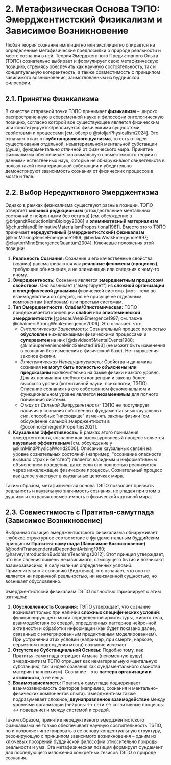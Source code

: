 # 2. Метафизическая Основа ТЭПО: Эмерджентистский Физикализм и Зависимое Возникновение

Любая теория сознания имплицитно или эксплицитно опирается на определенные метафизические предпосылки о природе реальности и месте сознания в ней. Теория Эмерджентного Предиктивного Опыта (ТЭПО) сознательно выбирает и формулирует свою метафизическую позицию, стремясь обеспечить как научную состоятельность, так и концептуальную когерентность, а также совместимость с принципом зависимого возникновения, заимствованным из буддийской философии.

## 2.1. Принятие Физикализма

В качестве отправной точки ТЭПО принимает **физикализм** – широко распространенную в современной науке и философии онтологическую позицию, согласно которой все существующее является физическим или конституируется/реализуется физическими сущностями, свойствами и процессами [см. обзор в @stoljarPhysicalism2024]. Это означает отказ от **субстанциального дуализма**, то есть от идеи существования отдельной, нематериальной ментальной субстанции (души), фундаментально отличной от физического мира. Принятие физикализма обеспечивает максимальную совместимость теории с данными естественных наук, которые не обнаруживают свидетельств в пользу такой нематериальной субстанции и убедительно демонстрируют зависимость сознания от физических процессов в мозге и теле.

## 2.2. Выбор Нередуктивного Эмерджентизма

Однако в рамках физикализма существуют разные позиции. ТЭПО отвергает **сильный редукционизм** (отождествление ментальных состояний с нейронными без остатка) [см. обсуждение в @brigandtReductionismBiology2008] и **элиминативный материализм** [@churchlandEliminativeMaterialismPropositional1981]. Вместо этого ТЭПО принимает **нередуктивный (эмерджентистский) физикализм** [@kimMakingSenseEmergence1999; @bedauWeakEmergence1997; @claytonMindEmergenceQuantum2004]. Ключевые положения этой позиции:

1.  **Реальность Сознания:** Сознание и его качественные свойства (квалиа) рассматриваются как **реальные феномены (процессы)**, требующие объяснения, а не элиминации или сведения к чему-то иному.
2.  **Эмерджентность:** Сознание является **эмерджентным процессом/свойством**. Оно возникает ("эмергирует") из **сложной организации и специфической динамики** физической системы (мозг-тело во взаимодействии со средой), но не присуще ее отдельным компонентам (нейронам) или простым системам.
3.  **Тип Эмерджентности: Слабая/Эпистемическая:** ТЭПО придерживается концепции **слабой** или **эпистемической эмерджентности** [@bedauWeakEmergence1997; см. также @chalmersStrongWeakEmergence2006]. Это означает, что:
    *   *Онтологическая Зависимость:* Сознательный процесс полностью **обусловлен** нижележащими физическими процессами и **супервентен** на них [@davidson5MentalEvents1980; @kimSupervenienceMindSelected1993] (не может быть изменения в сознании без изменения в физической базе). Нет нарушения законов физики.
    *   *Эпистемическая Нередуцируемость:* Свойства и динамика сознания **не могут быть полностью объяснены или предсказаны** исключительно на языке физики низкого уровня. Для их понимания требуются концепции и законы более высокого уровня (когнитивной науки, психологии, ТЭПО). Описание сознания на его собственном феноменальном и функциональном уровне является **незаменимым** для полного понимания системы.
    *   *Отказ от Сильной Эмерджентности:* ТЭПО не постулирует наличия у сознания собственных фундаментальных каузальных сил, способных "нисходяще" изменять законы физики [см. обсуждение сильной эмерджентности в @oconnorEmergentProperties2021].
4.  **Каузальная Эффективность:** В рамках этого понимания эмерджентности, сознание как высокоуровневый процесс является **каузально эффективным** [см. обсуждение у @kimMindPhysicalWorld2000]. Описание каузальных связей на уровне сознательных состояний (например, "осознание опасности вызвало страх и бегство") является валидным и информативным объяснением поведения, даже если оно полностью реализуется через нижележащие физические процессы. Сознательный процесс как целое участвует в каузальных цепочках мира.

Таким образом, метафизическая основа ТЭПО позволяет признать реальность и каузальную значимость сознания, не впадая при этом в дуализм и сохраняя совместимость с физической картиной мира.

## 2.3. Совместимость с Пратитья-самутпада (Зависимое Возникновение)

Выбранная позиция эмерджентистского физикализма обнаруживает глубокое структурное соответствие с фундаментальным буддийским принципом **Пратитья-самутпада (Зависимое Возникновение)** [@bodhiTranscendentalDependentArising1980; @harveyIntroductionBuddhismTeachings2012]. Этот принцип утверждает, что все явления лишены независимого, самосущего бытия и возникают взаимозависимо, в силу наличия определенных условий. Применительно к сознанию (Виджняна), это означает, что оно не является ни первичной реальностью, ни неизменной сущностью, но возникает обусловленно.

Эмерджентистский физикализм ТЭПО полностью гармонирует с этим взглядом:

1.  **Обусловленность Сознания:** ТЭПО утверждает, что сознание возникает только при наличии **сложных специфических условий**: функционирующего мозга определенной архитектуры, живого тела, взаимодействия со средой, определенных паттернов нейронной активности и обработки информации (как будет показано далее, связанных с интегрированным предиктивным моделированием). При устранении этих условий (например, при смерти, наркозе, серьезном повреждении мозга) сознание исчезает.
2.  **Отсутствие Субстанциальной Основы:** Подобно тому, как Пратитья-самутпада отрицает Атмана (неизменную душу), эмерджентизм ТЭПО отрицает как нематериальную ментальную субстанцию, так и идею сознания как фундаментального свойства материи (панпсихизм). Сознание – это **паттерн организации и активности**, а не вещь.
3.  **Взаимозависимость:** Пратитья-самутпада подчеркивает взаимозависимость факторов (например, сознания и ментально-физических компонентов опыта). Эмерджентизм также подразумевает сложное, **двунаправленное взаимодействие** между уровнями организации (нейроны <-> сети <-> когнитивные процессы <-> поведение) и между системой и средой.

Таким образом, принятие нередуктивного эмерджентистского физикализма не только обеспечивает научную состоятельность ТЭПО, но и позволяет интегрировать в ее основу концептуальную структуру, резонирующую с принципом зависимого возникновения – одним из ключевых прозрений буддийской философии относительно природы реальности и ума. Эта метафизическая позиция формирует фундамент для последующего изложения конкретных тезисов ТЭПО о природе сознания.